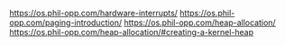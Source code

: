 https://os.phil-opp.com/hardware-interrupts/
https://os.phil-opp.com/paging-introduction/
https://os.phil-opp.com/heap-allocation/
https://os.phil-opp.com/heap-allocation/#creating-a-kernel-heap